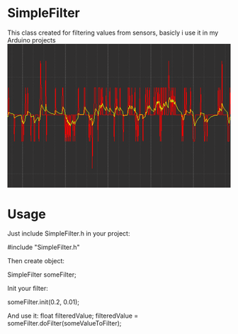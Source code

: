 # SimpleFilter

This class created for filtering values from sensors, basicly i use it in my Arduino projects
![alt text](https://raw.githubusercontent.com/someWhoAnon/SimpleFilter/master/Filtering.png)

# Usage

Just include SimpleFilter.h in your project:

#include "SimpleFilter.h"

Then create object:

SimpleFilter someFilter;

Init your filter:

someFilter.init(0.2, 0.01);

And use it:
float filteredValue;
filteredValue = someFilter.doFilter(someValueToFilter);


